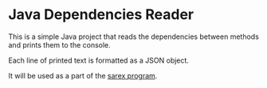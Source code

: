 # Java Dependencies Reader

This is a simple Java project that reads the dependencies between methods and prints them to the console.

Each line of printed text is formatted as a JSON object.

It will be used as a part of the [sarex program](https://github.com/byron1st/sarex).
